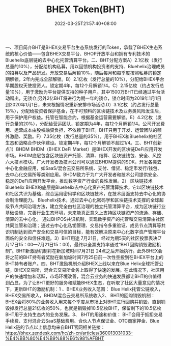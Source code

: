 ﻿---
weight: 
title: "BHEX Token(BHT)"
description: "BHT是BHEX交易平台生态系统发行的Token，承载了BHEX生态系统的核心价值——包含BHEX交易平台、BHOP开放平台和拥有专利技术的Bluehelix底层链的去中心化托管清算平台"
date: 2022-03-25T21:57:40+08:00
lastmod: 2022-03-25T16:45:40+08:00
draft: false
authors: ["Metabd"]
featuredImage: "bhex-tokenbht.webp"
link: ""
tags: ["数字代币","BHEX Token(BHT)"]
categories: ["navigation"]
navigation: ["数字代币"]
lightgallery: true
toc: true
pinned: false
recommend: false
recommend1: false
---
一、项目简介BHT是BHEX交易平台生态系统发行的Token，承载了BHEX生态系统的核心价值——包含BHEX交易平台、BHOP开放平台和拥有专利技术的Bluehelix底层链的去中心化托管清算平台。二、BHT分配方案A）2.1亿枚（发行总量的10%），分配给机构私募，用以回馈机构投资者的支持、Bluehelix治理成员的招募以及产品研发。开放交易后解锁10%，随后每月和每季度按照私募的锁定期解锁，2年内完成全部解锁。B）2.1亿枚（发行总量的10%），分配给BHEX平台早期股权天使投资人。锁定期4年，每12个月解锁1/4。C）2.15亿枚（约占发行总量10%），用于激励为平台提供支持的种子用户。其中1500万BHT已经通过平台活动赠出，无锁仓;另外2亿BHT将进行为期一年的锁仓，锁仓时间为2019年1月1日到2020年1月1日，未来根据情况重新安排市场活动.D）3.1亿枚（约占发行总量15%），分配给投资者保护基金，在不可预料的区块链技术及业务类风险发生后，用于保护用户权益。托管在智能合约，根据基金运营需要解锁。E）4.2亿枚（发行总量的20%），分配给营运团队，锁定期为4年，每12个月解锁1/4。公司开发费用、运营成本由股权融资负担，不依赖于BHT。BHT只用于开发、运营团队的额外激励、奖励。F）7.35亿枚（发行总量的35%），用于BHEX和Bluehelix的社区生态和战略合作伙伴建设。锁定期4年，每12个月解锁不超过1/4。三、BHT创新点1）BHDM
BHDM（BHEX DeFi Market）是BHEX开发的区块链DeFi应用开发市场。BHDM底层包含区块链资产托管、清算、结算、区块链钱包、安全、风控六大技术模块。广大开发者及技术公司可以通过BHDM提供的SDK，开发各类去中心化金融应用，如SaaS/混合云交易所系统、支付、借贷、稳定币发行/钱包、去中心化交易所等类别应用。BHDM致力于为广大开发者和技术公司提供安全、稳定的DeFi应用开发平台，推动数字资产行业的良性发展。2） 区块链技术Bluehelix
BHEX的底层是Bluehelix去中心化资产托管清算技术，它以区块链技术和社区共识为基础，综合运用密码学和区块链技术，在技术层面支持去中心化的协会制治理能力。
Bluehelix技术，通过去中心化密码学和区块链技术支撑的全球超级节点共同治理方法，建立完全由社区治理的独立托管清算平台，成为区块链行业基础设施，完善行业生态环境，未来能真正意义上支持区块链资产的流通、存储、清算的去中心化。
通过BHPOS共识机制，实现数字资产的托管和交易清算由社区共同监管和治理；通过去中心化私钥管理、交易指令多重验证、成员节点清算等共识机制达到资产安全和交易可信的目标，能有效解决原来中心化数字资产管理平台面临的安全和信任难题。3）BHT用途
7月21日，经过为期5天的社区投票表决(7月17日15：00—7月21日15：00)，最终以全票支持率通过“BHT回购销毁激励机制”。BHT新激励机制将在新加坡时间7月21日 24点之后开始执行。此外BHEX会将之前的BHT持有者奖励在新加坡时间7月25日前一次性空投到在BHEX平台上的BHT持有者账户。四、BHT激励机制介绍BHEX上线以来在Blue Helix全球托管公链，BHEX交易所，混合云交易所业务上取得了快速的发展。在此情况下，社区用户的快速增加和活跃，市场环境改善，混合云业务的快速发展都让BHT的价值得到凸显，为了让BHT更好的服务和赋能BHEX生态，在听取了社区大量意见的情况下，更新BHT的激励机制：1 、BHEX业务收入范围：
Blue Helix托管公链收入，BHEX交易所收入，BHDM混合云交易所系统收入2、 BHT的回购销毁机制：
BHEX会将80%的业务收入用来每个季度从市场上对BHT进行回购并销毁，直到销毁掉发行总量21亿枚的50%，也就是销毁掉10.5亿枚BHT，保留剩下的10.5亿枚BHT用于支持生态内的业务发展。3、 BHT的用途和价值：
BHT会用于抵扣交易手续费、支付混合云SaaS基础费用、合伙人节点保证金、OTC商家押金、Blue Helix链的节点以上信息均来自BHT官网相关链接：
https://bhex.zendesk.com/hc/zh-cn/articles/360013031033-%E4%BB%80%E4%B9%88%E6%98%AFBHT

